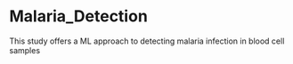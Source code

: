 # Malaria_Detection
This study offers a ML approach to detecting malaria infection in blood cell samples
